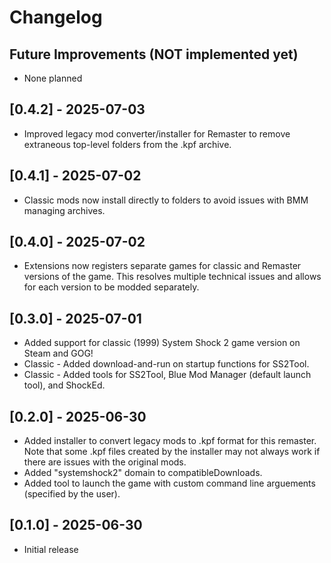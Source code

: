 # Changelog

## Future Improvements (NOT implemented yet)

- None planned

## [0.4.2] - 2025-07-03

- Improved legacy mod converter/installer for Remaster to remove extraneous top-level folders from the .kpf archive.

## [0.4.1] - 2025-07-02

- Classic mods now install directly to folders to avoid issues with BMM managing archives.

## [0.4.0] - 2025-07-02

- Extensions now registers separate games for classic and Remaster versions of the game. This resolves multiple technical issues and allows for each version to be modded separately.

## [0.3.0] - 2025-07-01

- Added support for classic (1999) System Shock 2 game version on Steam and GOG!
- Classic - Added download-and-run on startup functions for SS2Tool.
- Classic - Added tools for SS2Tool, Blue Mod Manager (default launch tool), and ShockEd.

## [0.2.0] - 2025-06-30

- Added installer to convert legacy mods to .kpf format for this remaster. Note that some .kpf files created by the installer may not always work if there are issues with the original mods.
- Added "systemshock2" domain to compatibleDownloads.
- Added tool to launch the game with custom command line arguements (specified by the user).

## [0.1.0] - 2025-06-30

- Initial release
